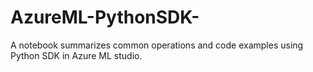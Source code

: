 # AzureML-PythonSDK-
A notebook summarizes common operations and code examples using Python SDK in Azure ML studio.
